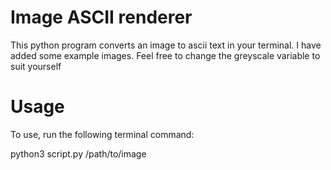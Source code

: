 # Image ASCII renderer
This python program converts an image to ascii text in your terminal.  I have added some example images.
Feel free to change the greyscale variable to suit yourself

# Usage
To use, run the following terminal command:

python3 script.py /path/to/image
